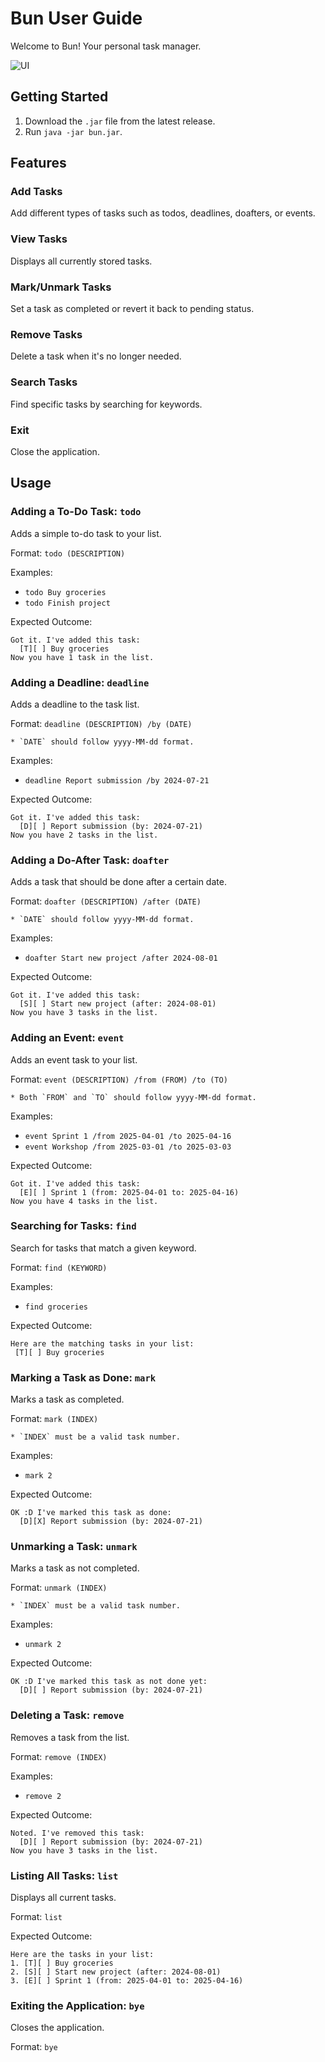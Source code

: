 # Bun User Guide

Welcome to Bun! Your personal task manager.

![UI](UI.png)

## Getting Started

1. Download the `.jar` file from the latest release.
2. Run `java -jar bun.jar`.

## Features

### Add Tasks
Add different types of tasks such as todos, deadlines, doafters, or events.

### View Tasks
Displays all currently stored tasks.

### Mark/Unmark Tasks
Set a task as completed or revert it back to pending status.

### Remove Tasks
Delete a task when it's no longer needed.

### Search Tasks
Find specific tasks by searching for keywords.

### Exit
Close the application.

## Usage

### Adding a To-Do Task: `todo`

Adds a simple to-do task to your list.

Format: `todo (DESCRIPTION)`

Examples:
* `todo Buy groceries`
* `todo Finish project`

Expected Outcome:

```
Got it. I've added this task:
  [T][ ] Buy groceries
Now you have 1 task in the list.
```

### Adding a Deadline: `deadline`

Adds a deadline to the task list.

Format: `deadline (DESCRIPTION) /by (DATE)`

```
* `DATE` should follow yyyy-MM-dd format.
```

Examples:
* `deadline Report submission /by 2024-07-21`

Expected Outcome:

```
Got it. I've added this task:
  [D][ ] Report submission (by: 2024-07-21)
Now you have 2 tasks in the list.
```

### Adding a Do-After Task: `doafter`

Adds a task that should be done after a certain date.

Format: `doafter (DESCRIPTION) /after (DATE)`

```
* `DATE` should follow yyyy-MM-dd format.
```

Examples:
* `doafter Start new project /after 2024-08-01`

Expected Outcome:

```
Got it. I've added this task:
  [S][ ] Start new project (after: 2024-08-01)
Now you have 3 tasks in the list.
```

### Adding an Event: `event`

Adds an event task to your list.

Format: `event (DESCRIPTION) /from (FROM) /to (TO)`

```
* Both `FROM` and `TO` should follow yyyy-MM-dd format.
```

Examples:
* `event Sprint 1 /from 2025-04-01 /to 2025-04-16`
* `event Workshop /from 2025-03-01 /to 2025-03-03`

Expected Outcome:

```
Got it. I've added this task:
  [E][ ] Sprint 1 (from: 2025-04-01 to: 2025-04-16)
Now you have 4 tasks in the list.
```

### Searching for Tasks: `find`

Search for tasks that match a given keyword.

Format: `find (KEYWORD)`

Examples:
* `find groceries`

Expected Outcome:

```
Here are the matching tasks in your list:
 [T][ ] Buy groceries
```

### Marking a Task as Done: `mark`

Marks a task as completed.

Format: `mark (INDEX)`

```
* `INDEX` must be a valid task number.
```

Examples:
* `mark 2`

Expected Outcome:

```
OK :D I've marked this task as done:
  [D][X] Report submission (by: 2024-07-21)
```

### Unmarking a Task: `unmark`

Marks a task as not completed.

Format: `unmark (INDEX)`

```
* `INDEX` must be a valid task number.
```

Examples:
* `unmark 2`

Expected Outcome:

```
OK :D I've marked this task as not done yet:
  [D][ ] Report submission (by: 2024-07-21)
```

### Deleting a Task: `remove`

Removes a task from the list.

Format: `remove (INDEX)`

Examples:
* `remove 2`

Expected Outcome:

```
Noted. I've removed this task:
  [D][ ] Report submission (by: 2024-07-21)
Now you have 3 tasks in the list.
```

### Listing All Tasks: `list`

Displays all current tasks.

Format: `list`

Expected Outcome:

```
Here are the tasks in your list:
1. [T][ ] Buy groceries
2. [S][ ] Start new project (after: 2024-08-01)
3. [E][ ] Sprint 1 (from: 2025-04-01 to: 2025-04-16)
```



### Exiting the Application: `bye`

Closes the application.

Format: `bye`

